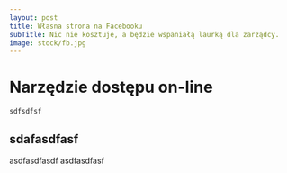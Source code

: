 ```yaml
---
layout: post
title: Własna strona na Facebooku
subTitle: Nic nie kosztuje, a będzie wspaniałą laurką dla zarządcy.
image: stock/fb.jpg
---
```


# Narzędzie dostępu on-line
```sdfsdfsf```

## sdafasdfasf
asdfasdfasdf
asdfasdfasf 